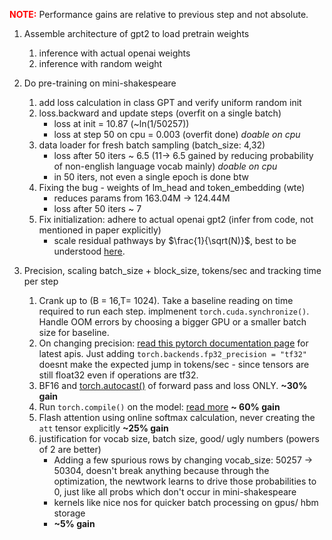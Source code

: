 <b><span style="color:red;">NOTE:</span></b> Performance gains are relative to previous step and not absolute. 

1. Assemble architecture of gpt2 to load pretrain weights 

    1. inference with actual openai weights
    2. inference with random weight 

2. Do pre-training on mini-shakespeare

    1. add loss calculation in class GPT and verify uniform random init 
    2. loss.backward and update steps (overfit on a single batch) 
        - loss at init = 10.87 (~ln(1/50257))
        - loss at step 50 on cpu = 0.003 (overfit done) _doable on cpu_
    3. data loader for fresh batch sampling (batch_size: 4,32)
        - loss after 50 iters ~ 6.5 (11-> 6.5 gained by reducing probability of non-english language vocab mainly) _doable on cpu_
        - in 50 iters, not even a single epoch is done btw
    4. Fixing the bug - weights of lm_head and token_embedding (wte) 
        - reduces params from 163.04M -> 124.44M
        - loss after 50 iters ~ 7 
    5. Fix initialization: adhere to actual openai gpt2 (infer from code, not mentioned in paper explicitly)
        - scale residual pathways by $\frac{1}{\sqrt(N)}$, best to be understood [here](https://youtu.be/l8pRSuU81PU?si=pBykX2rcwagxq4io&t=4432). 

3. Precision, scaling batch_size + block_size, tokens/sec and tracking time per step 

    1. Crank up to (B = 16,T= 1024). Take a baseline reading on time required to run each step. implmenent `torch.cuda.synchronize()`. Handle OOM errors by choosing a bigger GPU or a smaller batch size for baseline. 
    2. On changing precision: [read this pytorch documentation page](https://docs.pytorch.org/docs/main/notes/cuda.html#tensorfloat-32-tf32-on-ampere-and-later-devices) for latest apis. Just adding `torch.backends.fp32_precision = "tf32"` doesnt make the expected jump in tokens/sec - since tensors are still float32 even if operations are tf32. 
    3. BF16 and [torch.autocast()](https://docs.pytorch.org/docs/stable/amp.html) of forward pass and loss ONLY. __~30% gain__
    4. Run `torch.compile()` on the model: [read more](https://docs.pytorch.org/tutorials/intermediate/torch_compile_tutorial.html) __~ 60% gain__
    5. Flash attention using online softmax calculation, never creating the `att` tensor explicitly __~25% gain__
    6. justification for vocab size, batch size, good/ ugly numbers (powers of 2 are better)
        - Adding a few spurious rows by changing vocab_size: 50257 $\rightarrow$ 50304, doesn't break anything because through the optimization, the newtwork learns to drive those probabilities to 0, just like all probs which don't occur in mini-shakespeare
        - kernels like nice nos for quicker batch processing on gpus/ hbm storage
        - __~5% gain__
